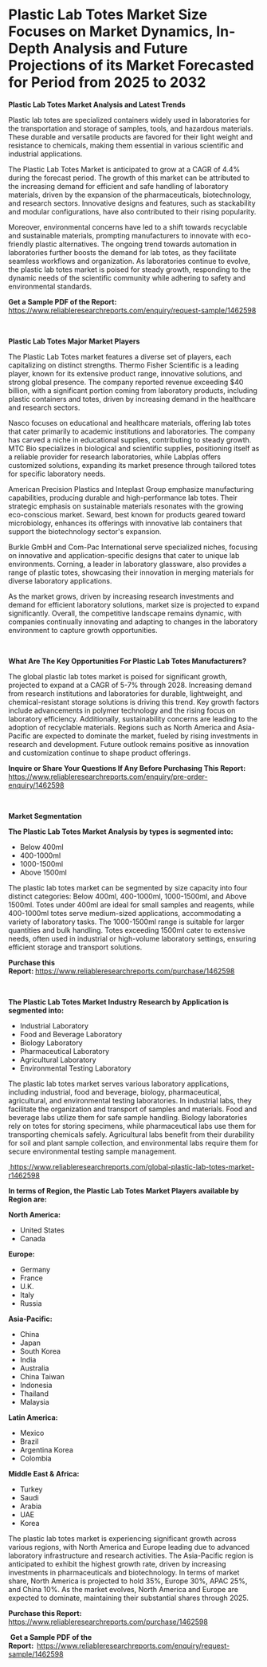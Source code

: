<p><h1>Plastic Lab Totes Market Size Focuses on Market Dynamics, In-Depth Analysis and Future Projections of its Market Forecasted for Period from 2025 to 2032</h1></p><p><strong>Plastic Lab Totes Market Analysis and Latest Trends</strong></p>
<p><p>Plastic lab totes are specialized containers widely used in laboratories for the transportation and storage of samples, tools, and hazardous materials. These durable and versatile products are favored for their light weight and resistance to chemicals, making them essential in various scientific and industrial applications.</p><p>The Plastic Lab Totes Market is anticipated to grow at a CAGR of 4.4% during the forecast period. The growth of this market can be attributed to the increasing demand for efficient and safe handling of laboratory materials, driven by the expansion of the pharmaceuticals, biotechnology, and research sectors. Innovative designs and features, such as stackability and modular configurations, have also contributed to their rising popularity.</p><p>Moreover, environmental concerns have led to a shift towards recyclable and sustainable materials, prompting manufacturers to innovate with eco-friendly plastic alternatives. The ongoing trend towards automation in laboratories further boosts the demand for lab totes, as they facilitate seamless workflows and organization. As laboratories continue to evolve, the plastic lab totes market is poised for steady growth, responding to the dynamic needs of the scientific community while adhering to safety and environmental standards.</p></p>
<p><strong>Get a Sample PDF of the Report:&nbsp;</strong> <a href="https://www.reliableresearchreports.com/enquiry/request-sample/1462598?utm_campaign=2810&utm_medium=2&utm_source=Github&utm_content=ia&utm_term=19042025&utm_id=plastic-lab-totes">https://www.reliableresearchreports.com/enquiry/request-sample/1462598</a></p>
<p>&nbsp;</p>
<p><strong>Plastic Lab Totes Major Market Players</strong></p>
<p><p>The Plastic Lab Totes market features a diverse set of players, each capitalizing on distinct strengths. Thermo Fisher Scientific is a leading player, known for its extensive product range, innovative solutions, and strong global presence. The company reported revenue exceeding $40 billion, with a significant portion coming from laboratory products, including plastic containers and totes, driven by increasing demand in the healthcare and research sectors.</p><p>Nasco focuses on educational and healthcare materials, offering lab totes that cater primarily to academic institutions and laboratories. The company has carved a niche in educational supplies, contributing to steady growth. MTC Bio specializes in biological and scientific supplies, positioning itself as a reliable provider for research laboratories, while Labplas offers customized solutions, expanding its market presence through tailored totes for specific laboratory needs.</p><p>American Precision Plastics and Inteplast Group emphasize manufacturing capabilities, producing durable and high-performance lab totes. Their strategic emphasis on sustainable materials resonates with the growing eco-conscious market. Seward, best known for products geared toward microbiology, enhances its offerings with innovative lab containers that support the biotechnology sector's expansion.</p><p>Burkle GmbH and Com-Pac International serve specialized niches, focusing on innovative and application-specific designs that cater to unique lab environments. Corning, a leader in laboratory glassware, also provides a range of plastic totes, showcasing their innovation in merging materials for diverse laboratory applications.</p><p>As the market grows, driven by increasing research investments and demand for efficient laboratory solutions, market size is projected to expand significantly. Overall, the competitive landscape remains dynamic, with companies continually innovating and adapting to changes in the laboratory environment to capture growth opportunities.</p></p>
<p>&nbsp;</p>
<p><strong>What Are The Key Opportunities For Plastic Lab Totes Manufacturers?</strong></p>
<p><p>The global plastic lab totes market is poised for significant growth, projected to expand at a CAGR of 5-7% through 2028. Increasing demand from research institutions and laboratories for durable, lightweight, and chemical-resistant storage solutions is driving this trend. Key growth factors include advancements in polymer technology and the rising focus on laboratory efficiency. Additionally, sustainability concerns are leading to the adoption of recyclable materials. Regions such as North America and Asia-Pacific are expected to dominate the market, fueled by rising investments in research and development. Future outlook remains positive as innovation and customization continue to shape product offerings.</p></p>
<p><strong>Inquire or Share Your Questions If Any Before Purchasing This Report:</strong> <a href="https://www.reliableresearchreports.com/enquiry/pre-order-enquiry/1462598?utm_campaign=2810&utm_medium=2&utm_source=Github&utm_content=ia&utm_term=19042025&utm_id=plastic-lab-totes">https://www.reliableresearchreports.com/enquiry/pre-order-enquiry/1462598</a></p>
<p>&nbsp;</p>
<p><strong>Market Segmentation</strong></p>
<p><strong>The Plastic Lab Totes Market Analysis by types is segmented into:</strong></p>
<p><ul><li>Below 400ml</li><li>400-1000ml</li><li>1000-1500ml</li><li>Above 1500ml</li></ul></p>
<p><p>The plastic lab totes market can be segmented by size capacity into four distinct categories: Below 400ml, 400-1000ml, 1000-1500ml, and Above 1500ml. Totes under 400ml are ideal for small samples and reagents, while 400-1000ml totes serve medium-sized applications, accommodating a variety of laboratory tasks. The 1000-1500ml range is suitable for larger quantities and bulk handling. Totes exceeding 1500ml cater to extensive needs, often used in industrial or high-volume laboratory settings, ensuring efficient storage and transport solutions.</p></p>
<p><strong>Purchase this Report:&nbsp;</strong><a href="https://www.reliableresearchreports.com/purchase/1462598?utm_campaign=2810&utm_medium=2&utm_source=Github&utm_content=ia&utm_term=19042025&utm_id=plastic-lab-totes">https://www.reliableresearchreports.com/purchase/1462598</a></p>
<p>&nbsp;</p>
<p><strong>The Plastic Lab Totes Market Industry Research by Application is segmented into:</strong></p>
<p><ul><li>Industrial Laboratory</li><li>Food and Beverage Laboratory</li><li>Biology Laboratory</li><li>Pharmaceutical Laboratory</li><li>Agricultural Laboratory</li><li>Environmental Testing Laboratory</li></ul></p>
<p><p>The plastic lab totes market serves various laboratory applications, including industrial, food and beverage, biology, pharmaceutical, agricultural, and environmental testing laboratories. In industrial labs, they facilitate the organization and transport of samples and materials. Food and beverage labs utilize them for safe sample handling. Biology laboratories rely on totes for storing specimens, while pharmaceutical labs use them for transporting chemicals safely. Agricultural labs benefit from their durability for soil and plant sample collection, and environmental labs require them for secure environmental testing sample management.</p></p>
<p><a href="https://www.reliableresearchreports.com/global-plastic-lab-totes-market-r1462598?utm_campaign=2810&utm_medium=2&utm_source=Github&utm_content=ia&utm_term=19042025&utm_id=plastic-lab-totes">&nbsp;https://www.reliableresearchreports.com/global-plastic-lab-totes-market-r1462598</a></p>
<p><strong>In terms of Region, the Plastic Lab Totes Market Players available by Region are:</strong></p>
<p>
    <p> <strong> North America: </strong>
        <ul>
            <li>United States</li>
            <li>Canada</li>
        </ul>
        </p> 
    <p> <strong> Europe: </strong>
        <ul>
            <li>Germany</li>
            <li>France</li>
            <li>U.K.</li>
            <li>Italy</li>
            <li>Russia</li>
        </ul>
        </p> 
    <p> <strong> Asia-Pacific: </strong>
        <ul>
            <li>China</li>
            <li>Japan</li>
            <li>South Korea</li>
            <li>India</li>
            <li>Australia</li>
            <li>China Taiwan</li>
            <li>Indonesia</li>
            <li>Thailand</li>
            <li>Malaysia</li>
        </ul>
        </p> 
    <p> <strong> Latin America: </strong>
        <ul>
            <li>Mexico</li>
            <li>Brazil</li>
            <li>Argentina Korea</li>
            <li>Colombia</li>
        </ul>
        </p> 
    <p> <strong> Middle East & Africa: </strong>
        <ul>
            <li>Turkey</li>
            <li>Saudi</li>
            <li>Arabia</li>
            <li>UAE</li>
            <li>Korea</li>
        </ul>
    </p>
    </p>
<p><p>The plastic lab totes market is experiencing significant growth across various regions, with North America and Europe leading due to advanced laboratory infrastructure and research activities. The Asia-Pacific region is anticipated to exhibit the highest growth rate, driven by increasing investments in pharmaceuticals and biotechnology. In terms of market share, North America is projected to hold 35%, Europe 30%, APAC 25%, and China 10%. As the market evolves, North America and Europe are expected to dominate, maintaining their substantial shares through 2025.</p></p>
<p><strong>Purchase this Report: </strong><a href="https://www.reliableresearchreports.com/purchase/1462598?utm_campaign=2810&utm_medium=2&utm_source=Github&utm_content=ia&utm_term=19042025&utm_id=plastic-lab-totes">https://www.reliableresearchreports.com/purchase/1462598</a></p>
<p>&nbsp;<strong>Get a Sample PDF of the Report:&nbsp;&nbsp;</strong><a href="https://www.reliableresearchreports.com/enquiry/request-sample/1462598?utm_campaign=2810&utm_medium=2&utm_source=Github&utm_content=ia&utm_term=19042025&utm_id=plastic-lab-totes">https://www.reliableresearchreports.com/enquiry/request-sample/1462598</a></p>
<p><strong></strong></p>
<p><p></p><p></p><p></p></p>